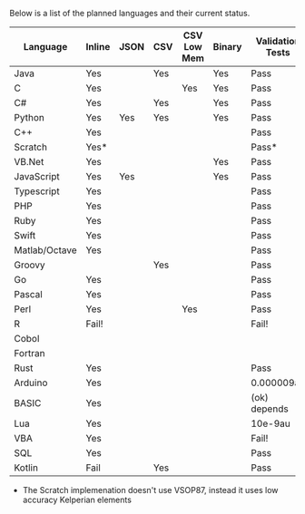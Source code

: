 Below is a list of the planned languages and their current status.

Language     |Inline|JSON|CSV|CSV Low Mem|Binary|Validation Tests|Alt Az Reduction Example
-------------|------|----|---|-----------|------|----------------|--------------
Java         |Yes   |    |Yes|           |Yes   |Pass            |
C            |Yes   |    |   |Yes        |Yes   |Pass            |
C#           |Yes   |    |Yes|           |Yes   |Pass            |
Python       |Yes   |Yes |Yes|           |Yes   |Pass            |
C++          |Yes   |    |   |           |      |Pass            |
Scratch      |Yes*  |    |   |           |      |Pass*           |Yes*
VB.Net       |Yes   |    |   |           |Yes   |Pass            |
JavaScript   |Yes   |Yes |   |           |Yes   |Pass            |Yes
Typescript   |Yes   |    |   |           |      |Pass
PHP          |Yes   |    |   |           |      |Pass            |
Ruby         |Yes   |    |   |           |      |Pass            |
Swift        |Yes   |    |   |           |      |Pass            |
Matlab/Octave|Yes   |    |   |           |      |Pass            |
Groovy       |      |    |Yes|           |      |Pass            |
Go           |Yes   |    |   |           |      |Pass            |
Pascal       |Yes   |    |   |           |      |Pass            |
Perl         |Yes   |    |   |Yes        |      |Pass            |
R            |Fail! |    |   |           |      |Fail!           |
Cobol        |      |    |   |           |      |                |
Fortran      |      |    |   |           |      |                |
Rust         |Yes   |    |   |           |      |Pass            |
Arduino      |Yes   |    |   |           |      |0.000009au      |
BASIC        |Yes   |    |   |           |      |(ok) depends    |
Lua          |Yes   |    |   |           |      |10e-9au         |
VBA          |Yes   |    |   |           |      |Fail!           |
SQL          |Yes   |    |   |           |      |Pass            |
Kotlin       |Fail  |    |Yes|           |      |Pass            |

* The Scratch implemenation doesn't use VSOP87, instead it uses low accuracy Kelperian elements